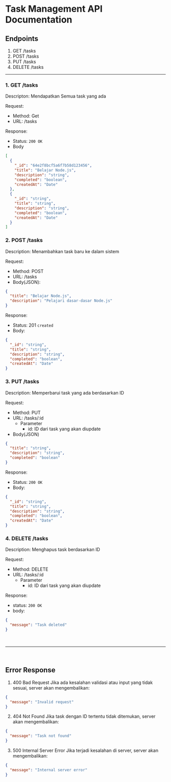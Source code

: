 # Task Management API Documentation

## Endpoints

1. GET /tasks
2. POST /tasks
3. PUT /tasks
4. DELETE /tasks

<hr>

### 1. GET /tasks
   Descripton:
   Mendapatkan Semua task yang ada

Request:

- Method: Get
- URL: /tasks

Response:

- Status: `200 OK`
- Body

```json
[
  {
    "_id": "64e2f8bcf5a6f7b58d123456",
    "title": "Belajar Node.js",
    "description": "string",
    "completed": "boolean",
    "createdAt": "Date"
  },
  {
    "_id": "string",
    "title": "string",
    "description": "string",
    "completed": "boolean",
    "createdAt": "Date"
  }
]
```

### 2. POST /tasks
   Description:
   Menambahkan task baru ke dalam sistem

Request:

- Method: POST
- URL: /tasks
- Body(JSON):

```json
{
  "title": "Belajar Node.js",
  "description": "Pelajari dasar-dasar Node.js"
}
```

Response:

- Status: 201 `created`
- Body:

```json
{
  "_id": "string",
  "title": "string",
  "description": "string",
  "completed": "boolean",
  "createdAt": "Date"
}
```

### 3. PUT /tasks
   Description:
   Memperbarui task yang ada berdasarkan ID

Request:

- Method: PUT
- URL: /tasks/:id
  - Parameter
    - id: ID dari task yang akan diupdate
- Body(JSON)

```json
{
  "title": "string",
  "description": "string",
  "completed": "boolean"
}
```

Response:

- Status: `200 OK`
- Body:

```json
{
  "_id": "string",
  "title": "string",
  "description": "string",
  "completed": "boolean",
  "createdAt": "Date"
}
```

### 4. DELETE /tasks
   Description:
   Menghapus task berdasarkan ID

Request:

- Method: DELETE
- URL: /tasks/:id
  - Parameter
    - id: ID dari task yang akan diupdate

Response:

- status: `200 OK`
- body:

```json
{
  "message": "Task deleted"
}
```

&nbsp;

<hr>

&nbsp;

## Error Response

1. 400 Bad Request
   Jika ada kesalahan validasi atau input yang tidak sesuai, server akan mengembalikan:

```json
{
  "message": "Invalid request"
}
```

2. 404 Not Found
   Jika task dengan ID tertentu tidak ditemukan, server akan mengembalikan:

```json
{
  "message": "Task not found"
}
```

3. 500 Internal Server Error
   Jika terjadi kesalahan di server, server akan mengembalikan:

```json
{
  "message": "Internal server error"
}
```
